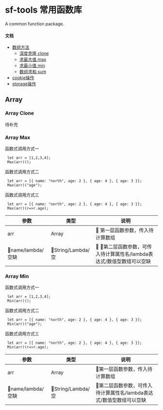 sf-tools 常用函数库
============================
A common function package.

#### 文档

<!-- vim-markdown-toc GFM -->

* [数组方法](#Array)
  * [深度克隆 clone](#Array-Clone)
  * [求最大值 max](#Array-Max)
  * [求最小值 min](#Array-Min)
  * [数组求和 sum](#Array-Sum)
* [cookie操作](#emoji-指南)
* [storage操作](#如何在命令行中显示-emoji)

<!-- vim-markdown-toc -->

## Array

### Array Clone
待补充

### Array Max
函数式调用方式一
```
 let arr = [1,2,3,4];
 Max(arr)();
```
函数式调用方式二
```
 let arr = [{ name: "north", age: 2 }, { age: 4 }, { age: 3 }];
 Max(arr)("age");
```
函数式调用方式三
```
 let arr = [{ name: "north", age: 2 }, { age: 4 }, { age: 3 }];
 Max(arr)(r=>r.age);
```
| 参数 | 类型 | 说明 |
|----------|----------|----------|
|  arr  |  Array  | 第一层函数参数，传入待计算数组 |
|  name/lambda/空缺  |  String/Lambda/空  | 第二层函数参数，可传入待计算属性名/lambda表达式/数值型数组可以空缺 |

### Array Min
函数式调用方式一
```
 let arr = [1,2,3,4];
 Min(arr)();
```
函数式调用方式二
```
 let arr = [{ name: "north", age: 2 }, { age: 4 }, { age: 3 }];
 Min(arr)("age");
```
函数式调用方式三
```
 let arr = [{ name: "north", age: 2 }, { age: 4 }, { age: 3 }];
 Min(arr)(r=>r.age);
```
| 参数 | 类型 | 说明 |
|----------|----------|----------|
|  arr  |  Array  |第一层函数参数，传入待计算数组 |
|  name/lambda/空缺  |  String/Lambda/空  |第二层函数参数，可传入待计算属性名/lambda表达式/数值型数组可以空缺 |
